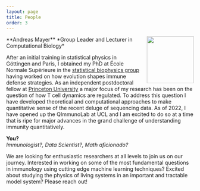 ```yaml
---
layout: page
title: People
order: 3
---
```


<img style="width:9em;margin-left:1em;margin-top:1em,border-radius:5px" src="../images/andreasmayer.jpg" align="right">
**Andreas Mayer**  
*Group Leader and Lecturer in Computational Biology*  
<a href="https://scholar.google.com/citations?user=BKGAixAAAAAJ"><i class="ai ai-google-scholar"></i></a> &nbsp;
<a href="http://orcid.org/0000-0002-6643-7622"><i class="ai ai-orcid"></i></a> &nbsp;
<a href="https://github.com/andim"><i class="fa fa-github"></i></a> &nbsp;
<a href="https://twitter.com/andimscience"><i class="fa fa-twitter"></i></a> &nbsp;  

After an initial training in statistical physics in Göttingen and Paris, I obtained my PhD at École Normale Supérieure in the [statistical biophysics group](https://sites.google.com/view/statbiophysens) having worked on how evolution shapes immune defense strategies. As an independent postdoctoral fellow at [Princeton University](https://lsi.princeton.edu/)  a major focus of my research has been on the question of how T cell dynamics are regulated. To address this question I have developed theoretical and computational approaches to make quantitative sense of the recent deluge of sequencing data. As of 2022, I have opened up the QImmunoLab at UCL and I am excited to do so at a time that is ripe for major advances in the grand challenge of understanding immunity quantitatively.  

**You?**  
*Immunologist?, Data Scientist?, Math aficionado?*

We are looking for enthusiastic researchers at all levels to join us on our journey. Interested in working on some of the most fundamental questions in immunology using cutting edge machine learning techniques? Excited about studying the physics of living systems in an important and tractable model system? Please reach out!
